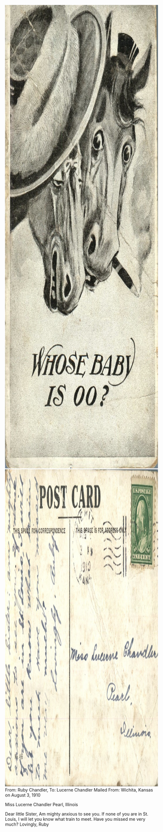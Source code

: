 <html><body><img class="alignnone size-full wp-image-1387" src="/wp-content/uploads/2014/06/postcard-2014-20140613_17235538_0608.jpg" alt="postcard-2014-20140613_17235538_0608" width="1045" height="1523"><img class="alignnone size-full wp-image-1388" src="/wp-content/uploads/2014/06/postcard-2014-20140613_17240282_0609.jpg" alt="postcard-2014-20140613_17240282_0609" width="1555" height="1042">From: Ruby Chandler, To: Lucerne Chandler
Mailed From: Wichita, Kansas on August 3, 1910

Miss Lucerne Chandler
Pearl, Illinois

Dear little Sister,
Am mighty anxious to see you. If none of you are in St. Louis, I will let you know what train to meet. Have you missed me very much?
Lovingly,
Ruby</body></html>